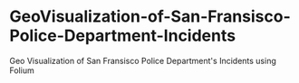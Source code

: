 # GeoVisualization-of-San-Fransisco-Police-Department-Incidents
Geo Visualization of San Fransisco Police Department's Incidents using Folium 
